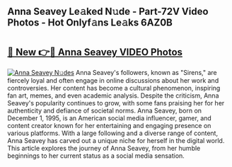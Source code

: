 ## Anna Seavey Le𝚊ked N𝚞de - Part-72V Video Photos - Hot Onlyf𝚊ns Le𝚊ks 6AZ0B

# <h2><a href="http://ac36177.deff.icu/?id=Anna+Seavey">🔗 New 👉🔴 Anna Seavey VIDEO Photos</a></h2>

[![Anna Seavey N𝚞des](https://i.imgur.com/rIISA9y.gif)](http://ac36177.deff.icu/?id=Anna+Seavey)
Anna Seavey's followers, known as "Sirens," are fiercely loyal and often engage in online discussions about her work and controversies. Her content has become a cultural phenomenon, inspiring fan art, memes, and even academic analysis. Despite the criticism, Anna Seavey's popularity continues to grow, with some fans praising her for her authenticity and defiance of societal norms. Anna Seavey, born on December 1, 1995, is an American social media influencer, gamer, and content creator known for her entertaining and engaging presence on various platforms. With a large following and a diverse range of content, Anna Seavey has carved out a unique niche for herself in the digital world. This article explores the journey of Anna Seavey, from her humble beginnings to her current status as a social media sensation.
